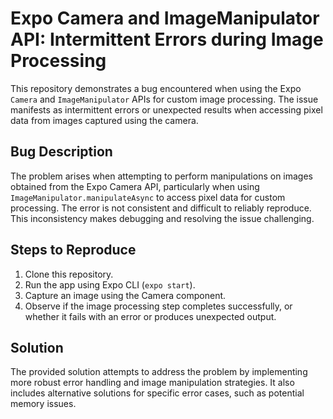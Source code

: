# Expo Camera and ImageManipulator API: Intermittent Errors during Image Processing

This repository demonstrates a bug encountered when using the Expo `Camera` and `ImageManipulator` APIs for custom image processing. The issue manifests as intermittent errors or unexpected results when accessing pixel data from images captured using the camera.

## Bug Description

The problem arises when attempting to perform manipulations on images obtained from the Expo Camera API, particularly when using `ImageManipulator.manipulateAsync` to access pixel data for custom processing.  The error is not consistent and difficult to reliably reproduce.  This inconsistency makes debugging and resolving the issue challenging.

## Steps to Reproduce

1. Clone this repository.
2. Run the app using Expo CLI (`expo start`).
3. Capture an image using the Camera component.
4. Observe if the image processing step completes successfully, or whether it fails with an error or produces unexpected output.

## Solution

The provided solution attempts to address the problem by implementing more robust error handling and image manipulation strategies.  It also includes alternative solutions for specific error cases, such as potential memory issues.